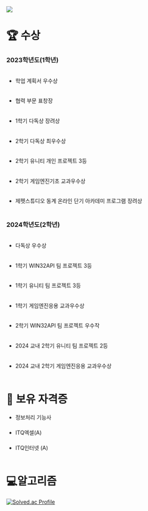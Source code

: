 
<img src="https://capsule-render.vercel.app/api?type=wave&color=auto&height=300&section=header&text=welcome!&fontSize=90" />

# 🏆 수상
### 2023학년도(1학년)
###### 
* 학업 계획서 우수상
######
* 협력 부문 표창장
######
* 1학기 다독상 장려상
######
* 2학기 다독상 최우수상
######
* 2학기 유니티 개인 프로젝트 3등
######
* 2학기 게임엔진기초 교과우수상
######
* 제펫스튜디오 동계 온라인 단기 아카데미 프로그램 장려상
<br/><br>
### 2024학년도(2학년)
###### 
* 다독상 우수상
######
* 1학기  WIN32API 팀 프로젝트 3등
######
* 1학기 유니티 팀 프로젝트 3등
######
* 1학기 게임엔진응용 교과우수상
######
* 2학기 WIN32API 팀 프로젝트 우수작
######
* 2024 교내 2학기 유니티 팀 프로젝트 2등
######
* 2024 교내 2학기 게임엔진응용 교과우수상
<br/><br>

# 📝 보유 자격증

####
* 정보처리 기능사
#### 
* ITQ엑셀(A)
#### 
* ITQ인터넷 (A)
<br/><br>

# 💻알고리즘
[![Solved.ac Profile](http://mazassumnida.wtf/api/v2/generate_badge?boj=youtaehew123)](https://solved.ac/profile/youtaehew123)
<br/><br>

